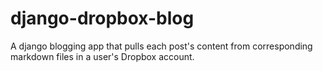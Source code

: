 # django-dropbox-blog
A django blogging app that pulls each post's content from corresponding markdown files in a user's Dropbox account.
